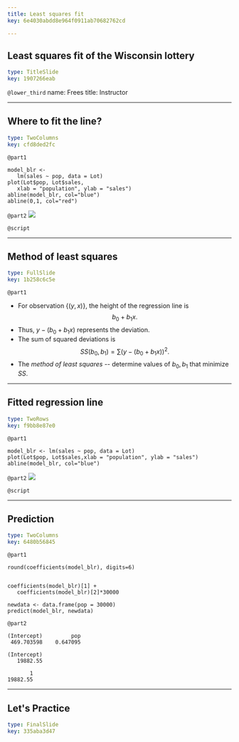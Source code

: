 ```yaml
---
title: Least squares fit
key: 6e4030abdd8e964f0911ab70682762cd

---
```

## Least squares fit of the Wisconsin lottery

```yaml
type: TitleSlide
key: 1907266eab
```





`@lower_third`
name: Frees
title: Instructor




---
## Where to fit the line?

```yaml
type: TwoColumns
key: cfd8ded2fc
```

`@part1`
```
model_blr <- 
   lm(sales ~ pop, data = Lot)
plot(Lot$pop, Lot$sales,
   xlab = "population", ylab = "sales")
abline(model_blr, col="blue")
abline(0,1, col="red")
```

`@part2`
![](https://assets.datacamp.com/production/repositories/2610/datasets/745f0470bf1b17941441b1b789018cecf3ef0360/Ch2PlotPop_SalesWithRegLine.png)




`@script`




---
## Method of least squares

```yaml
type: FullSlide
key: 1b258c6c5e
```

`@part1`
- For observation $\{(y, x)\}$, the height of the regression line is $$b_0 + b_1 x.$$
- Thus, $y - (b_0 + b_1 x)$ represents the deviation.
- The sum of squared deviations is $$SS(b_0, b_1) = \sum (y - (b_0 + b_1 x))^2 .$$
- The *method of least squares* -- determine values of $b_0, b_1$ that minimize $SS$.








---
## Fitted regression line

```yaml
type: TwoRows
key: f9bb8e87e0
```

`@part1`
```
model_blr <- lm(sales ~ pop, data = Lot)
plot(Lot$pop, Lot$sales,xlab = "population", ylab = "sales")
abline(model_blr, col="blue")
```

`@part2`
![](https://assets.datacamp.com/production/repositories/2610/datasets/f406135bcf211fef1d23a65c116ddfde3d2c6e85/Ch2PlotPop_SalesWithRegLineB.png)




`@script`




---
## Prediction

```yaml
type: TwoColumns
key: 6480b56845
```

`@part1`
```
round(coefficients(model_blr), digits=6)


coefficients(model_blr)[1] + 
   coefficients(model_blr)[2]*30000

newdata <- data.frame(pop = 30000)
predict(model_blr, newdata)
```

`@part2`
```
(Intercept)         pop 
 469.703598    0.647095 

(Intercept) 
   19882.55 

       1 
19882.55 
```







---
## Let's Practice

```yaml
type: FinalSlide
key: 335aba3d47
```








